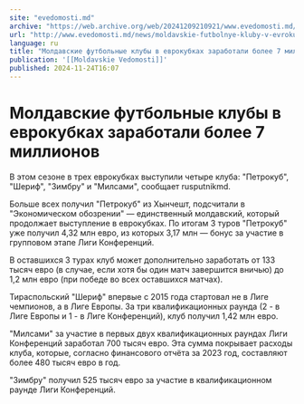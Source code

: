 ```yaml
---
site: "evedomosti.md"
archive: "https://web.archive.org/web/20241209210921/www.evedomosti.md/news/moldavskie-futbolnye-kluby-v-evrokubkah-zarabotali-bolee-7-m"
url: "http://www.evedomosti.md/news/moldavskie-futbolnye-kluby-v-evrokubkah-zarabotali-bolee-7-m"
language: ru
title: "Молдавские футбольные клубы в еврокубках заработали более 7 миллионов"
publication: '[[Moldavskie Vedomosti]]'
published: 2024-11-24T16:07
---
```


# Молдавские футбольные клубы в еврокубках заработали более 7 миллионов

В этом сезоне в трех еврокубках выступили четыре клуба: "Петрокуб", "Шериф", "Зимбру" и "Милсами", сообщает rusputnikmd.

Больше всех получил "Петрокуб" из Хынчешт, подсчитали в "Экономическом обозрении" — единственный молдавский, который продолжает выступление в еврокубках. По итогам 3 туров "Петрокуб" уже получил 4,32 млн евро, из которых 3,17 млн — бонус за участие в групповом этапе Лиги Конференций.

В оставшихся 3 турах клуб может дополнительно заработать от 133 тысяч евро (в случае, если хотя бы один матч завершится вничью) до 1,2 млн евро (при победе во всех оставшихся матчах).

Тираспольский "Шериф" впервые с 2015 года стартовал не в Лиге чемпионов, а в Лиге Европы. За три квалификационных раунда (2 - в Лиге Европы и 1 - в Лиге Конференций), клуб получил 1,42 млн евро.

"Милсами" за участие в первых двух квалификационных раундах Лиги Конференций заработал 700 тысяч евро. Эта сумма покрывает расходы клуба, которые, согласно финансового отчёта за 2023 год, составляют более 480 тысяч евро в год.

"Зимбру" получил 525 тысяч евро за участие в квалификационном раунде Лиги Конференций.